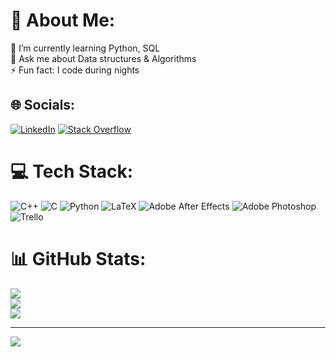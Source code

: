 # 💫 About Me:
🌱 I’m currently learning Python, SQL<br>💬 Ask me about Data structures & Algorithms<br>⚡ Fun fact: I code during nights


## 🌐 Socials:
[![LinkedIn](https://img.shields.io/badge/LinkedIn-%230077B5.svg?logo=linkedin&logoColor=white)](https://linkedin.com/in/ayna-sultanova/) [![Stack Overflow](https://img.shields.io/badge/-Stackoverflow-FE7A16?logo=stack-overflow&logoColor=white)](https://stackoverflow.com/users/realayna) 

# 💻 Tech Stack:
![C++](https://img.shields.io/badge/c++-%2300599C.svg?style=for-the-badge&logo=c%2B%2B&logoColor=white) ![C](https://img.shields.io/badge/c-%2300599C.svg?style=for-the-badge&logo=c&logoColor=white) ![Python](https://img.shields.io/badge/python-3670A0?style=for-the-badge&logo=python&logoColor=ffdd54) ![LaTeX](https://img.shields.io/badge/latex-%23008080.svg?style=for-the-badge&logo=latex&logoColor=white) ![Adobe After Effects](https://img.shields.io/badge/Adobe%20After%20Effects-9999FF.svg?style=for-the-badge&logo=Adobe%20After%20Effects&logoColor=white) ![Adobe Photoshop](https://img.shields.io/badge/adobephotoshop-%2331A8FF.svg?style=for-the-badge&logo=adobephotoshop&logoColor=white) ![Trello](https://img.shields.io/badge/Trello-%23026AA7.svg?style=for-the-badge&logo=Trello&logoColor=white)
# 📊 GitHub Stats:
![](https://github-readme-stats.vercel.app/api?username=realayna&theme=dark&hide_border=false&include_all_commits=true&count_private=true)<br/>
![](https://github-readme-streak-stats.herokuapp.com/?user=realayna&theme=dark&hide_border=false)<br/>
![](https://github-readme-stats.vercel.app/api/top-langs/?username=realayna&theme=dark&hide_border=false&include_all_commits=true&count_private=true&layout=compact)

---
[![](https://visitcount.itsvg.in/api?id=realayna&icon=0&color=9)](https://visitcount.itsvg.in)

<!-- Proudly created with GPRM ( https://gprm.itsvg.in ) -->
